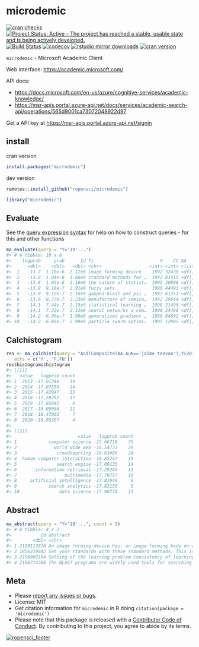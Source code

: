microdemic
==========



[![cran checks](https://cranchecks.info/badges/worst/microdemic)](https://cranchecks.info/pkgs/microdemic)
[![Project Status: Active – The project has reached a stable, usable state and is being actively developed.](https://www.repostatus.org/badges/latest/active.svg)](https://www.repostatus.org/#active)
[![Build Status](https://travis-ci.org/ropensci/microdemic.svg?branch=master)](https://travis-ci.org/ropensci/microdemic)
[![codecov](https://codecov.io/gh/ropensci/microdemic/branch/master/graph/badge.svg)](https://codecov.io/gh/ropensci/microdemic)
[![rstudio mirror downloads](https://cranlogs.r-pkg.org/badges/microdemic)](https://github.com/r-hub/cranlogs.app)
[![cran version](https://www.r-pkg.org/badges/version/microdemic)](https://cran.r-project.org/package=microdemic)

`microdemic` - Microsoft Academic Client

Web interface: https://academic.microsoft.com/

API docs:
- https://docs.microsoft.com/en-us/azure/cognitive-services/academic-knowledge/
- https://msr-apis.portal.azure-api.net/docs/services/academic-search-api/operations/565d9001ca73072048922d97

Get a API key at https://msr-apis.portal.azure-api.net/signin

## install

cran version


```r
install.packages("microdemic")
```

dev version


```r
remotes::install_github("ropensci/microdemic")
```


```r
library("microdemic")
```

## Evaluate

See the [query expression syntax](https://docs.microsoft.com/en-us/azure/cognitive-services/academic-knowledge/queryexpressionsyntax)
for help on how to construct queries - for this and other functions


```r
ma_evaluate(query = "Y='19'...")
#> # A tibble: 10 x 8
#>    logprob     prob      Id Ti                         Y    CC AA      J.JN     
#>      <dbl>    <dbl>   <dbl> <chr>                  <int> <int> <list>  <chr>    
#>  1   -13.7  1.10e-6  2.12e9 image forming device    1992 32430 <df[,1… <NA>     
#>  2   -13.8  1.04e-6  1.86e9 standard methods for …  1992 81915 <df[,1… <NA>     
#>  3   -13.8  1.03e-6  2.16e9 the nature of statist…  1995 30098 <df[,1… <NA>     
#>  4   -13.9  9.18e-7  2.91e9 fuzzy sets              1996 44493 <df[,1… <NA>     
#>  5   -13.9  9.12e-7  2.16e9 gapped blast and psi …  1997 61351 <df[,1… nucleic …
#>  6   -13.9  8.77e-7  2.23e9 manufacture of semico…  1992 29044 <df[,1… <NA>     
#>  7   -14.1  7.44e-7  2.15e9 statistical learning …  1998 21495 <df[,1… <NA>     
#>  8   -14.1  7.22e-7  2.12e9 neural networks a com…  1998 24498 <df[,1… <NA>     
#>  9   -14.2  6.96e-7  1.98e9 generalized gradient …  1996 84892 <df[,1… physical…
#> 10   -14.2  6.86e-7  2.99e9 particle swarm optimi…  1995 12985 <df[,1… <NA>
```

## Calchistogram


```r
res <- ma_calchist(query = "And(Composite(AA.AuN=='jaime teevan'),Y>2012)",
   atts = c('Y', 'F.FN'))
res$histograms$histogram
#> [[1]]
#>   value   logprob count
#> 1  2013 -17.01346    19
#> 2  2014 -17.07550    14
#> 3  2015 -17.42947    15
#> 4  2016 -17.50792    17
#> 5  2019 -17.65841     6
#> 6  2017 -18.09004    11
#> 7  2018 -18.47003     7
#> 8  2020 -18.95307     4
#> 
#> [[2]]
#>                         value   logprob count
#> 1            computer science -15.66718    75
#> 2              world wide web -16.54773    28
#> 3               crowdsourcing -16.63486    24
#> 4  human computer interaction -16.85747    19
#> 5               search engine -17.00135    14
#> 6       information retrieval -17.29366    11
#> 7                  multimedia -17.79757    10
#> 8     artificial intelligence -17.81949     6
#> 9            search analytics -17.83150     5
#> 10               data science -17.90774    11
```

## Abstract


```r
ma_abstract(query = "Y='19'...", count = 5)
#> # A tibble: 4 x 2
#>           Id abstract                                                           
#>        <dbl> <chr>                                                              
#> 1 2119113870 An image forming device has: an image forming body on which an ima…
#> 2 1856219842 Set your standards with these standard methods. This is it: the mo…
#> 3 2156909104 Setting of the learning problem consistency of learning processes …
#> 4 2158714788 The BLAST programs are widely used tools for searching protein and…
```


## Meta

* Please [report any issues or bugs](https://github.com/ropensci/microdemic/issues).
* License: MIT
* Get citation information for `microdemic` in R doing `citation(package = 'microdemic')`
* Please note that this package is released with a [Contributor Code of Conduct](https://ropensci.org/code-of-conduct/). By contributing to this project, you agree to abide by its terms.

[![ropensci_footer](https://ropensci.org/public_images/github_footer.png)](https://ropensci.org)
